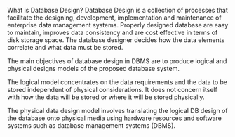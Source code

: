 What is Database Design?
Database Design is a collection of processes that facilitate the designing, development, implementation and maintenance of enterprise data management systems. Properly designed database are easy to maintain, improves data consistency and are cost effective in terms of disk storage space. The database designer decides how the data elements correlate and what data must be stored.

The main objectives of database design in DBMS are to produce logical and physical designs models of the proposed database system.

The logical model concentrates on the data requirements and the data to be stored independent of physical considerations. It does not concern itself with how the data will be stored or where it will be stored physically.

The physical data design model involves translating the logical DB design of the database onto physical media using hardware resources and software systems such as database management systems (DBMS).
